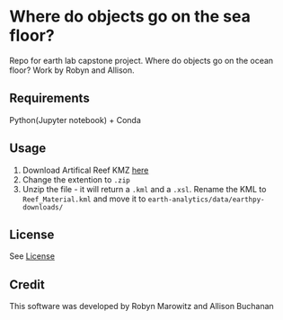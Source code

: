 # Where do objects go on the sea floor?
Repo for earth lab capstone project. Where do objects go on the ocean floor? Work by Robyn and Allison.

## Requirements

Python(Jupyter notebook) + Conda

## Usage

1. Download Artifical Reef KMZ [here](https://deq.nc.gov/marine-fisheries/coastal-fishing-information/artificial-reefs/reef-kmz-file/open)
2. Change the extention to `.zip`
3. Unzip the file - it will return a `.kml` and a `.xsl`. Rename the KML to `Reef_Material.kml` and move it to `earth-analytics/data/earthpy-downloads/`


## License
See [License](https://github.com/rmarowitz/seafloor-objects/blob/main/LICENSE)

## Credit
This software was developed by Robyn Marowitz and Allison Buchanan
